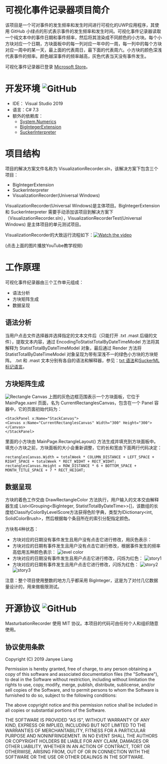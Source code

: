 # 可视化事件记录器项目简介
该项目是一个可对事件的发生频率和发生时间进行可视化的UWP应用程序，其使用 GitHub 小绿点的形式表示事件的发生频率和发生时间。可视化事件记录器读取一个纯文本中的事件日期和事件频率，然后将其渲染成不同颜色的小方块。每个小方块对应一个日期，方块面板中的每一列对应一年中的一周，每一列中的每个方块对应一周中的某一天，最上面的代表周日，最下面的代表周六。小方块的颜色深浅代表事件的频率。颜色越深事件的频率越高，灰色代表当天没有事件发生。

可视化事件记录器已登录 [Microsoft Store][6]。

# 开发环境  ![GitHub](https://img.shields.io/badge/csharp-7.3-blue.svg)
+ IDE： Visual Studio 2019
+ 语言：C# 7.3
+ 额外的依赖库：
  + [System.Numerics][1]
  + [BigIntegerExtension][2]
  + [SuckerInterpreter][3]
  
  
# 项目结构
项目的解决方案文件名称为 VisualizationRecorder.sln，该解决方案下包含三个项目：
+ BigIntegerExtension
+ SuckerInterpreter
+ VisualizationRecorder(Universal Windows)

VisualizationRecorder(Universal Windows)是主体项目。BigIntegerExtension 和 SuckerInterpreter 需要手动添加该项目到解决方案下（VisualizationRecorder.sln），VisualizationRecorderTest(Universal Windows) 是主体项目的单元测试项目。

VisualizationRecorder的大致运行流程如下：[![Watch the video](https://github.com/LiangJianyi/liangjianyi.github.io/blob/master/vedio/VisualizationRecorderSlashVedioFrame.png)](https://youtu.be/VsvTEOE04bs)

(点击上面的图片播放YouTube教学视频)

# 工作原理

可视化事件纪录器由三个工作单元组成：
+ 语法分析
+ 方块矩阵生成
+ 数据呈现

## 语法分析
当用户点击文件选择器并选择指定的文本文件后（只能打开 .txt .mast 后缀的文件），提取文本内容，通过 EncodingToStatistTotalByDateTimeModel 方法将其解释为 StatistTotalByDateTimeModel 对象，最后通过 Render 方法将 StatistTotalByDateTimeModel 对象呈现为带有深浅不一的绿色小方块的方块矩阵。 
.txt 和 .mast 文本分别有各自的语法和解释器，参见：[txt 语法][4]和[SuckerML 标记语言][5]。

## 方块矩阵生成
![Rectangle Canvas](https://github.com/LiangJianyi/liangjianyi.github.io/blob/master/image/RectanglesCanvas.png)
上图的灰色边框范围表示一个方块面板，它位于 MainPage.xaml 页面，名为 CurrentRectanglesCanvas，包含在一个 Panel 容器中，它的页面初始代码为：
```
<StackPanel x:Name="StackCanvas">
<Canvas x:Name="CurrentRectanglesCanvas" Width="300" Height="300"></Canvas>
</StackPanel>
```
里面的小方块由 MainPage.RectangleLayout() 方法生成并填充到方块面板中。填充小方块之前，方块面板的大小会重新调整，它的长和宽由下面两行代码决定：
```
rectanglesCanvas.Width = totalWeek * COLUMN_DISTANCE + LEFT_SPACE + RIGHT_SPACE + totalWeek * RECT_WIDHT + RECT_WIDHT;
rectanglesCanvas.Height = ROW_DISTANCE * 6 + BOTTOM_SPACE + MONTH_TITLE_SPACE + 7 * RECT_HEIGHT;
```


## 数据呈现

方块的着色工作交由 DrawRectangleColor 方法执行，用户输入的文本交由解释器生成 List<IGrouping<BigInteger, StatistTotalByDateTime>>[]，该数组的长度给ClassifyColorByLevelScore方法获得色阶字典，类型为IDictionary<int, SolidColorBrush>，然后根据每个条目所在的索引分配指定颜色。

方块有4种状态：
+ 方块对应的日期没有事件发生且用户没有点击它进行修改，用灰色表示：
+ 方块对应的日期有事件发生且用户没有点击它进行修改，根据事件发生的频率高低用五种颜色表示：
![level color](https://github.com/LiangJianyi/liangjianyi.github.io/blob/master/image/level%20color.png)
+ 方块对应的日期没有事件发生且用户点击它进行修改，闪烁为红色：
![story1](https://github.com/LiangJianyi/liangjianyi.github.io/blob/master/image/story1.gif)
+ 方块对应的日期有事件发生且用户点击它进行修改，闪烁为红色： 
![story2](https://github.com/LiangJianyi/liangjianyi.github.io/blob/master/image/story2.gif) 
![story3](https://github.com/LiangJianyi/liangjianyi.github.io/blob/master/image/story3.gif)

  
注意：整个项目使用整数的地方几乎都采用 BigInteger，这是为了对付几亿数据量设计的，用来做极限测试。

# 开源协议  ![GitHub](https://img.shields.io/github/license/Liangjianyi/MasturbationRecorder.svg?style=popout)
MasturbationRecorder 使用 MIT 协议。本项目的代码可由任何个人和组织随意使用。

## 协议使用条款

Copyright (C) 2019 Janyee Liang

Permission is hereby granted, free of charge, to any person obtaining a copy of this software and associated documentation files (the "Software"), to deal in the Software without restriction, including without limitation the rights to use, copy, modify, merge, publish, distribute, sublicense, and/or sell copies of the Software, and to permit persons to whom the Software is furnished to do so, subject to the following conditions:

The above copyright notice and this permission notice shall be included in all copies or substantial portions of the Software.

THE SOFTWARE IS PROVIDED "AS IS", WITHOUT WARRANTY OF ANY KIND, EXPRESS OR IMPLIED, INCLUDING BUT NOT LIMITED TO THE WARRANTIES OF MERCHANTABILITY, FITNESS FOR A PARTICULAR PURPOSE AND NONINFRINGEMENT. IN NO EVENT SHALL THE AUTHORS OR COPYRIGHT HOLDERS BE LIABLE FOR ANY CLAIM, DAMAGES OR OTHER LIABILITY, WHETHER IN AN ACTION OF CONTRACT, TORT OR OTHERWISE, ARISING FROM, OUT OF OR IN CONNECTION WITH THE SOFTWARE OR THE USE OR OTHER DEALINGS IN THE SOFTWARE. 


[1]: https://docs.microsoft.com/en-us/dotnet/api/system.numerics?view=netframework-4.8
[2]: https://github.com/LiangJianyi/SundryUtilty/tree/master/.NET%20Standard/BigIntegerExtension
[3]: https://github.com/LiangJianyi/SundryUtilty/tree/master/.NET%20Standard/Sucker
[4]: https://github.com/LiangJianyi/VisualizationRecorder/blob/master/txt%20syntax.md
[5]: https://github.com/LiangJianyi/VisualizationRecorder/blob/master/SuckerML%20syntax.md
[6]: https://www.microsoft.com/zh-cn/p/%e5%8f%af%e8%a7%86%e5%8c%96%e4%ba%8b%e4%bb%b6%e8%ae%b0%e5%bd%95%e5%99%a8/9mxnff1j4q0k?activetab=pivot:overviewtab
